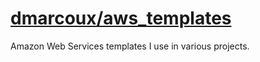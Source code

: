 # <a href="https://github.com/dmarcoux/aws_templates">dmarcoux/aws_templates</a>

Amazon Web Services templates I use in various projects.
